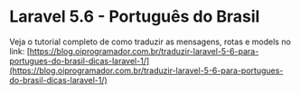 # Laravel 5.6 - Português do Brasil

Veja o tutorial completo de como traduzir as mensagens, rotas e models no link: [https://blog.oiprogramador.com.br/traduzir-laravel-5-6-para-portugues-do-brasil-dicas-laravel-1/](https://blog.oiprogramador.com.br/traduzir-laravel-5-6-para-portugues-do-brasil-dicas-laravel-1/)
